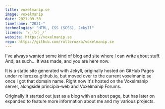 ```yaml
---
title: voxelmanip.se
image: voxelmanip
date: 2021-09-30
timeframe: "2021-"
technologies: "HTML, CSS (SCSS), Jekyll"
license: ¯\_(ツ)_/¯
website: https://voxelmanip.se
repo: https://github.com/rollerozxa/voxelmanip.se
---
```


I've always wanted some kind of blog and site where I can write about stuff. And, as such... It was made, and you are here now.

<!--more-->

It is a static site generated with Jekyll, originally hosted on GitHub Pages under rollerozxa.github.io, but moved over to the current voxelmanip.se once I got that domain name. Right now it's hosted on the Voxelmanip server, alongside principia-web and Voxelmanip Forums.

Originally it started out just as a blog with an about page, but has later on expanded to feature more information about me and my various projects.
